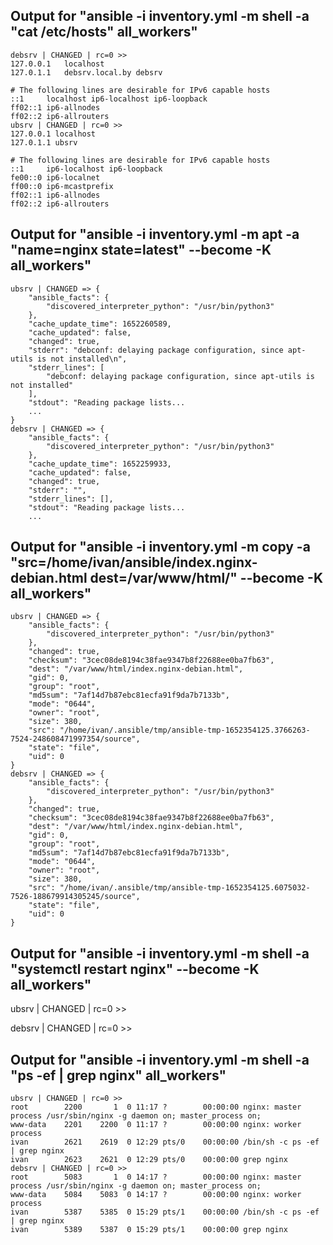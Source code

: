 ## Output for "ansible -i inventory.yml -m shell -a "cat /etc/hosts" all_workers"
```
debsrv | CHANGED | rc=0 >>
127.0.0.1	localhost
127.0.1.1	debsrv.local.by	debsrv

# The following lines are desirable for IPv6 capable hosts
::1     localhost ip6-localhost ip6-loopback
ff02::1 ip6-allnodes
ff02::2 ip6-allrouters
ubsrv | CHANGED | rc=0 >>
127.0.0.1 localhost
127.0.1.1 ubsrv

# The following lines are desirable for IPv6 capable hosts
::1     ip6-localhost ip6-loopback
fe00::0 ip6-localnet
ff00::0 ip6-mcastprefix
ff02::1 ip6-allnodes
ff02::2 ip6-allrouters
```
## Output for "ansible -i inventory.yml -m apt -a "name=nginx state=latest" --become -K all_workers"
```
ubsrv | CHANGED => {
    "ansible_facts": {
        "discovered_interpreter_python": "/usr/bin/python3"
    },
    "cache_update_time": 1652260589,
    "cache_updated": false,
    "changed": true,
    "stderr": "debconf: delaying package configuration, since apt-utils is not installed\n",
    "stderr_lines": [
        "debconf: delaying package configuration, since apt-utils is not installed"
    ],
    "stdout": "Reading package lists...
    ...
}
debsrv | CHANGED => {
    "ansible_facts": {
        "discovered_interpreter_python": "/usr/bin/python3"
    },
    "cache_update_time": 1652259933,
    "cache_updated": false,
    "changed": true,
    "stderr": "",
    "stderr_lines": [],
    "stdout": "Reading package lists...
    ...
```
## Output for "ansible -i inventory.yml -m copy -a "src=/home/ivan/ansible/index.nginx-debian.html dest=/var/www/html/" --become -K all_workers"
```
ubsrv | CHANGED => {
    "ansible_facts": {
        "discovered_interpreter_python": "/usr/bin/python3"
    },
    "changed": true,
    "checksum": "3cec08de8194c38fae9347b8f22688ee0ba7fb63",
    "dest": "/var/www/html/index.nginx-debian.html",
    "gid": 0,
    "group": "root",
    "md5sum": "7af14d7b87ebc81ecfa91f9da7b7133b",
    "mode": "0644",
    "owner": "root",
    "size": 380,
    "src": "/home/ivan/.ansible/tmp/ansible-tmp-1652354125.3766263-7524-248608471997354/source",
    "state": "file",
    "uid": 0
}
debsrv | CHANGED => {
    "ansible_facts": {
        "discovered_interpreter_python": "/usr/bin/python3"
    },
    "changed": true,
    "checksum": "3cec08de8194c38fae9347b8f22688ee0ba7fb63",
    "dest": "/var/www/html/index.nginx-debian.html",
    "gid": 0,
    "group": "root",
    "md5sum": "7af14d7b87ebc81ecfa91f9da7b7133b",
    "mode": "0644",
    "owner": "root",
    "size": 380,
    "src": "/home/ivan/.ansible/tmp/ansible-tmp-1652354125.6075032-7526-188679914305245/source",
    "state": "file",
    "uid": 0
}

```

## Output for "ansible -i inventory.yml -m shell -a "systemctl restart nginx" --become -K all_workers"
ubsrv | CHANGED | rc=0 >>

debsrv | CHANGED | rc=0 >>

## Output for "ansible -i inventory.yml -m shell -a "ps -ef | grep nginx" all_workers"
```
ubsrv | CHANGED | rc=0 >>
root        2200       1  0 11:17 ?        00:00:00 nginx: master process /usr/sbin/nginx -g daemon on; master_process on;
www-data    2201    2200  0 11:17 ?        00:00:00 nginx: worker process
ivan        2621    2619  0 12:29 pts/0    00:00:00 /bin/sh -c ps -ef | grep nginx
ivan        2623    2621  0 12:29 pts/0    00:00:00 grep nginx
debsrv | CHANGED | rc=0 >>
root        5083       1  0 14:17 ?        00:00:00 nginx: master process /usr/sbin/nginx -g daemon on; master_process on;
www-data    5084    5083  0 14:17 ?        00:00:00 nginx: worker process
ivan        5387    5385  0 15:29 pts/1    00:00:00 /bin/sh -c ps -ef | grep nginx
ivan        5389    5387  0 15:29 pts/1    00:00:00 grep nginx

```

